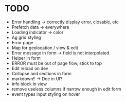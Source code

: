 # TODO

- Error handling -> correctly display error, closable, etc
- Prefetch data -> everywhere
- Loading indicator -> color
- Ag grid styling
- Error page
- Map for geolocation / view & edit
- Error message in form -> field is not interpolated
- Helper in form
- ERROR must be out of page flow, stick to top
- Edit reload on dev
- Collapse and sections in form
- markdown!! -> Doc in UI?
- info block in view
- remove useless columns if narrow enough in edit form
- event types input styling on hover
